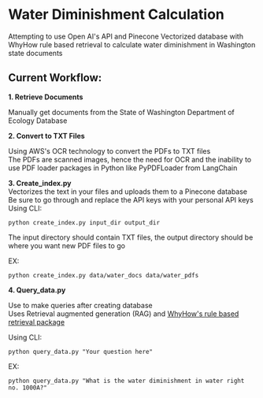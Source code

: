 # Water Diminishment Calculation

Attempting to use Open AI's API and Pinecone Vectorized database with WhyHow rule based retrieval to calculate water diminishment in Washington state documents

## Current Workflow:  
  
**1. Retrieve Documents**  

 Manually get documents from the State of Washington Department of Ecology Database  
  
**2. Convert to TXT Files**  

 Using AWS's OCR technology to convert the PDFs to TXT files  
 The PDFs are scanned images, hence the need for OCR and the inability to use PDF loader packages in Python like PyPDFLoader from LangChain  
  
**3. Create_index.py**   
 Vectorizes the text in your files and uploads them to a Pinecone database  
 Be sure to go through and replace the API keys with your personal API keys  
 Using CLI:  
  
    python create_index.py input_dir output_dir  
  
 The input directory should contain TXT files, the output directory should be where you want new PDF files to go  
  
 EX: 
   
    python create_index.py data/water_docs data/water_pdfs  
  
**4. Query_data.py**  
  
 Use to make queries after creating database  
 Uses Retrieval augmented generation (RAG) and [WhyHow's rule based retrieval package](https://github.com/whyhow-ai/rule-based-retrieval)  

 Using CLI: 
   
    python query_data.py "Your question here"  
  
 EX:  
  
    python query_data.py "What is the water diminishment in water right no. 1000A?"  

